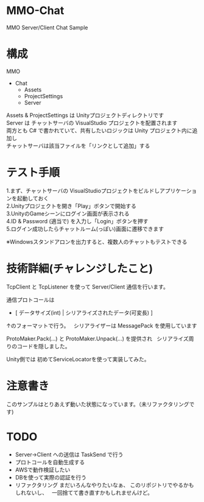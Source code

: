 # MMO-Chat
MMO Server/Client Chat Sample  

# 構成
MMO
- Chat
  - Assets
  - ProjectSettings
  - Server

Assets & ProjectSettings は Unityプロジェクトディレクトリです  
Server は チャットサーバの VisualStudio プロジェクトを配置されます  
両方とも C# で書かれていて、共有したいロジックは Unity プロジェクト内に追加し  
チャットサーバは該当ファイルを「リンクとして追加」する  

# テスト手順
1.まず、チャットサーバの VisualStudioプロジェクトをビルドしアプリケーションを起動しておく  
2.Unityプロジェクトを開き「Play」ボタンで開始する  
3.UnityのGameシーンにログイン画面が表示される  
4.ID & Password (適当で) を入力し「Login」ボタンを押す  
5.ログイン成功したらチャットルーム(っぽい)画面に遷移できます  
  
※Windowsスタンドアロンを出力すると、複数人のチャットもテストできる  

# 技術詳細(チャレンジしたこと)
TcpClient と TcpListener を使って Server/Client 通信を行います。  
  
通信プロトコールは    
- [ データサイズ(int) | シリアライズされたデータ(可変長) ]  

↑のフォーマットで行う。  
シリアライザーは MessagePack を使用しています  
  
ProtoMaker.Pack(...) と ProtoMaker.Unpack(...) を提供され  
シリアライズ周りのコードを隠しました。  

Unity側では 初めてServiceLocatorを使って実装してみた。  
  
# 注意書き
このサンプルはとりあえず動いた状態になっています。（未リファクタリングです)

# TODO
- Server->Client への送信は TaskSend で行う
- プロトコールを自動生成する
- AWSで動作検証したい
- DBを使って実際の認証を行う
- リファクタリング
まだいろんなやりたいなぁ、 
このリポジトリでやるかもしれないし、  
一回捨てて書き直すかもしれませんけど。
